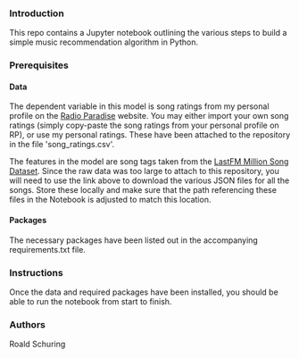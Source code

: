 ### Introduction

This repo contains a Jupyter notebook outlining the various steps to build a simple music recommendation algorithm in Python. 


### Prerequisites

#### Data

The dependent variable in this model is song ratings from my personal profile on the [Radio Paradise](http://www.radioparadise.com) website. You may either import your own song ratings (simply copy-paste the song ratings from your personal profile on RP), or use my personal ratings. These have been attached to the repository in the file 'song_ratings.csv'.

The features in the model are song tags taken from the [LastFM Million Song Dataset](http://labrosa.ee.columbia.edu/millionsong/lastfm).
Since the raw data was too large to attach to this repository, you will need to use the link above to download the various JSON files for all the songs. Store these locally and make sure that the path referencing these files in the Notebook is adjusted to match this location.


#### Packages

The necessary packages have been listed out in the accompanying requirements.txt file.


### Instructions

Once the data and required packages have been installed, you should be able to run the notebook from start to finish. 


### Authors
Roald Schuring

